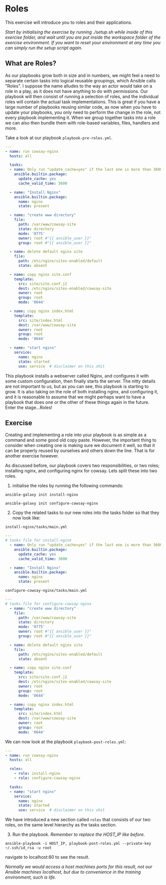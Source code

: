 # Roles

This exercise will introduce you to roles and their applications.

*Start by initialising the exercise by running ./setup.sh while inside of this exercise folder, and wait until you are put inside the workspace folder of the exercise environment. If you want to reset your environment at any time you can simply run the setup script again.*

## What are Roles?
As our playbooks grow both in size and in numbers, we might feel a need to separate certain tasks into logical reusable groupings, which Ansible calls "Roles". I suppose the name alludes to the way an actor would take on a role in a play, as it does not have anything to do with permissions. Our playbook will then consist of running a selection of roles, and the individual roles will contain the actual task implementations. This is great if you have a large number of playbooks reusing similar code, as now when you have to update your playbooks, you only need to perform the change in the role, not every playbook implementing it. When we group together tasks into a role we can also then bundle them with role-based variables, files, handlers and more.

Take a look at our playbook `playbook-pre-roles.yml`.

```yaml
---
- name: run cowsay-nginx
  hosts: all

  tasks:
  - name: Only run "update_cache=yes" if the last one is more than 3600 seconds ago
    ansible.builtin.package:
      update_cache: yes
      cache_valid_time: 3600

  - name: "Install Nginx"
    ansible.builtin.package:
      name: nginx
      state: present

  - name: "create www directory"
    file:
      path: /var/www/cowsay-site
      state: directory
      mode: '0775'
      owner: root #"{{ ansible_user }}"
      group: root #"{{ ansible_user }}"

  - name: delete default nginx site
    file:
      path: /etc/nginx/sites-enabled/default
      state: absent

  - name: copy nginx site.conf
    template:
      src: site/site.conf.j2
      dest: /etc/nginx/sites-enabled/cowsay-site
      owner: root
      group: root
      mode: '0644'

  - name: copy nginx index.html
    template:
      src: site/index.html
      dest: /var/www/cowsay-site
      owner: root
      group: root
      mode: '0644'

  - name: "start nginx"
    service:
      name: nginx
      state: started
      use: service  # disclaimer on this shit
```

This playbook installs a webserver called Nginx, and configures it with some custom configuration, then finally starts the server. The nitty details are not important to us, but as you can see, this playbook is starting to grow. It is also taking on the role of both installing nginx, and configuring it, and it is reasonable to assume that we might perhaps want to have a playbook that does one or the other of these things again in the future. Enter the stage...Roles!

## Exercise

Creating and implementing a role into your playbook is as simple as a command and some good old copy paste. However, the important thing to consider when creating one is making sure we document it well, so that it can be properly reused by ourselves and others down the line. That is for another exercise however.

As discussed before, our playbook covers two responsibilities, or two roles; installing nginx, and configuring nginx for cowsay. Lets split these into two roles.

1. initialise the roles by running the following commands:
```
ansible-galaxy init install-nginx
```
```
ansible-galaxy init configure-cowsay-nginx
```
2. Copy the related tasks to our new roles into the tasks folder so that they now look like:

`install-nginx/tasks/main.yml`
```yaml
---
# tasks file for install-nginx
  - name: Only run "update_cache=yes" if the last one is more than 3600 seconds ago
    ansible.builtin.package:
      update_cache: yes
      cache_valid_time: 3600

  - name: "Install Nginx"
    ansible.builtin.package:
      name: nginx
      state: present
```

`configure-cowsay-nginx/tasks/main.yml`
```yaml
---
# tasks file for configure-cowsay-nginx
  - name: "create www directory"
    file:
      path: /var/www/cowsay-site
      state: directory
      mode: '0775'
      owner: root #"{{ ansible_user }}"
      group: root #"{{ ansible_user }}"

  - name: delete default nginx site
    file:
      path: /etc/nginx/sites-enabled/default
      state: absent

  - name: copy nginx site.conf
    template:
      src: site/site.conf.j2
      dest: /etc/nginx/sites-enabled/cowsay-site
      owner: root
      group: root
      mode: '0644'

  - name: copy nginx index.html
    template:
      src: site/index.html
      dest: /var/www/cowsay-site
      owner: root
      group: root
      mode: '0644'
```

We can now look at the playbook `playbook-post-roles.yml`:

```yaml
---
- name: run cowsay-nginx
  hosts: all

  roles:
    - role: install-nginx
    - role: configure-cowsay-nginx

  tasks:
  - name: "start nginx"
    service:
      name: nginx
      state: started
      use: service  # disclaimer on this shit
```

We have introduced a new section called `roles` that consists of our two roles, on the same level hierarchy as the tasks section.

3. Run the playbook. *Remember to replace the HOST_IP like before.*

```
ansible-playbook -i HOST_IP, playbook-post-roles.yml --private-key ~/.ssh/id_rsa -u root
```

navigate to localhost:80 to see the result.

*Normally we would access a host machines ports for this result, not our Ansible machines localhost, but due to convenience in the training environment, such is life.*
